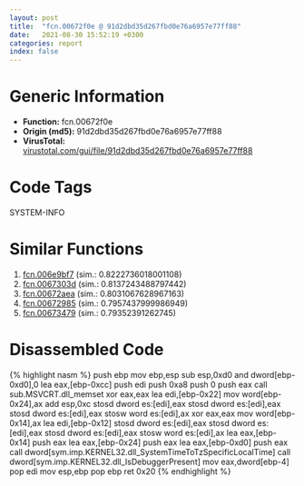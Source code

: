 ```yaml
---
layout: post
title:  "fcn.00672f0e @ 91d2dbd35d267fbd0e76a6957e77ff88"
date:   2021-08-30 15:52:19 +0300
categories: report
index: false
---
```


# Generic Information
- **Function:** fcn.00672f0e
- **Origin (md5):** 91d2dbd35d267fbd0e76a6957e77ff88
- **VirusTotal:** [virustotal.com/gui/file/91d2dbd35d267fbd0e76a6957e77ff88][virustotal_ref]

# Code Tags
<span class="tag" id="SYSTEM-INFO">SYSTEM-INFO</span>


# Similar Functions

1. [fcn.006e9bf7][similar_1_ref] (sim.: 0.8222736018001108)
2. [fcn.0067303d][similar_2_ref] (sim.: 0.8137243488797442)
3. [fcn.00672aea][similar_3_ref] (sim.: 0.8031067628967163)
4. [fcn.00672985][similar_4_ref] (sim.: 0.7957437999986949)
5. [fcn.00673479][similar_5_ref] (sim.: 0.79352391262745)


# Disassembled Code

{% highlight nasm %}
push ebp
mov ebp,esp
sub esp,0xd0
and dword[ebp-0xd0],0
lea eax,[ebp-0xcc]
push edi
push 0xa8
push 0
push eax
call sub.MSVCRT.dll_memset
xor eax,eax
lea edi,[ebp-0x22]
mov word[ebp-0x24],ax
add esp,0xc
stosd dword es:[edi],eax
stosd dword es:[edi],eax
stosd dword es:[edi],eax
stosw word es:[edi],ax
xor eax,eax
mov word[ebp-0x14],ax
lea edi,[ebp-0x12]
stosd dword es:[edi],eax
stosd dword es:[edi],eax
stosd dword es:[edi],eax
stosw word es:[edi],ax
lea eax,[ebp-0x14]
push eax
lea eax,[ebp-0x24]
push eax
lea eax,[ebp-0xd0]
push eax
call dword[sym.imp.KERNEL32.dll_SystemTimeToTzSpecificLocalTime]
call dword[sym.imp.KERNEL32.dll_IsDebuggerPresent]
mov eax,dword[ebp-4]
pop edi
mov esp,ebp
pop ebp
ret 0x20
{% endhighlight %}


[similar_1_ref]: /report/fcn.006e9bf7@fbd2d2cf5732b6dc605224aefdaa4c3e
[similar_2_ref]: /report/fcn.0067303d@91d2dbd35d267fbd0e76a6957e77ff88
[similar_3_ref]: /report/fcn.00672aea@91d2dbd35d267fbd0e76a6957e77ff88
[similar_4_ref]: /report/fcn.00672985@91d2dbd35d267fbd0e76a6957e77ff88
[similar_5_ref]: /report/fcn.00673479@91d2dbd35d267fbd0e76a6957e77ff88
[virustotal_ref]: https://www.virustotal.com/gui/file/91d2dbd35d267fbd0e76a6957e77ff88